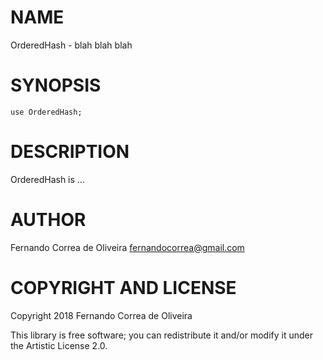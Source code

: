 NAME
====

OrderedHash - blah blah blah

SYNOPSIS
========

    use OrderedHash;

DESCRIPTION
===========

OrderedHash is ...

AUTHOR
======

Fernando Correa de Oliveira <fernandocorrea@gmail.com>

COPYRIGHT AND LICENSE
=====================

Copyright 2018 Fernando Correa de Oliveira

This library is free software; you can redistribute it and/or modify it under the Artistic License 2.0.

